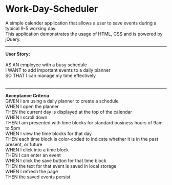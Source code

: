 # Work-Day-Scheduler
A simple calender application that allows a user to save events during a typical 9-5 working day. <br>
This application demonstrates the usage of HTML, CSS and is powered by jQuery. <br>
<hr>
<b>User Story:</b><br>
<br>
AS AN employee with a busy schedule<br>
I WANT to add important events to a daily planner<br>
SO THAT I can manage my time effectively<br>
<br>
<hr>
<b>Acceptance Criteria</b><br>
GIVEN I am using a daily planner to create a schedule<br>
WHEN I open the planner<br>
THEN the current day is displayed at the top of the calendar<br>
WHEN I scroll down<br>
THEN I am presented with time blocks for standard business hours of 9am to 5pm<br>
WHEN I view the time blocks for that day<br>
THEN each time block is color-coded to indicate whether it is in the past present, or future<br>
WHEN I click into a time block<br>
THEN I can enter an event<br>
WHEN I click the save button for that time block<br>
THEN the text for that event is saved in local storage<br>
WHEN I refresh the page<br>
THEN the saved events persist<br>

